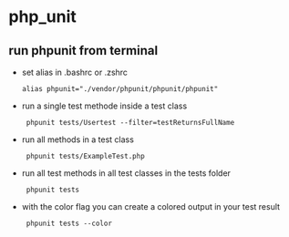 # php_unit

## run phpunit from terminal

* set alias in .bashrc or .zshrc 
  
  ```alias phpunit="./vendor/phpunit/phpunit/phpunit"```
* run a single test methode inside a test class

  ``` phpunit tests/Usertest --filter=testReturnsFullName```
  
* run all methods in a test class 
  
  ``` phpunit tests/ExampleTest.php```

* run all test methods in all test classes in the tests folder
  
  ``` phpunit tests```

* with the color flag you can create a colored output in your test result 

  ``` phpunit tests --color```

